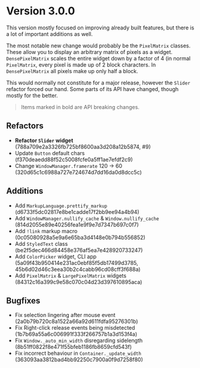 # Version 3.0.0

This version mostly focused on improving already built features,
but there is a lot of important additions as well.

The most notable new change would probably be the `PixelMatrix`
classes. These allow you to display an arbitrary matrix of pixels
as a widget. `DensePixelMatrix` scales the entire widget down by
a factor of 4 (in normal `PixelMatrix`, every pixel is made up of
2 block characters. In `DensePixelMatrix` all pixels make up only
half a block.

This would normally not constitute for a major release, however the
`Slider` refactor forced our hand. Some parts of its API have changed,
though mostly for the better.

> Items marked in bold are API breaking changes.

## Refactors
- **Refactor `Slider` widget** (788a709e2a3326fb725bf8600aa3d208a12b5874, #9)
- Update `Button` default chars (f370deaedd88f52c5008fcfe0a5ff1ae7efdf2c9)
- Change `WindowManager.framerate` 120 -> 60 (320d65c1c6988a727e724674d7dd16da0d8dcc5c)


## Additions
- Add `MarkupLanguage.prettify_markup` (d6733f5dc02817e8be1cadde17f2bb9ee94a4b94)
- Add `WindowManager.nullify_cache` & `Window.nullify_cache` (814d2055e89e40256fea1e9f9e7d7347b697c0f7)
- Add `!link` markup macro (0c05080928a5e9a6e65ba3d4148e0b794b556852)
- Add `StyledText` class (be2f5dec466d84458e376af5ea7e428920733247)
- Add `ColorPicker` widget, CLI app (5a09f43b950414e231ac0ebf85f5db17499d3785, 45b6d02d46c3eea30b2c4cabb96cd08cff3f688a)
- Add `PixelMatrix` & `LargePixelMatrix` widgets (84312c16a399c9e58c070c04d23d397610895aca)


## Bugfixes
- Fix selection lingering after mouse event (2a0b79b720c8a1522a66a92d611fdfa95276301b)
- Fix Right-click release events being misdetected (1b7b69a55a6c006991f333f266757b1a3d153f4a)
- Fix `Window._auto_min_width` disregarding sidelength (8b51ff0822f8e471f55bfeb1186fb8659cfd543f)
- Fix incorrect behaviour in `Container._update_width` (363093aa3812bad4bb92250c7900a0f9d7258f80)


